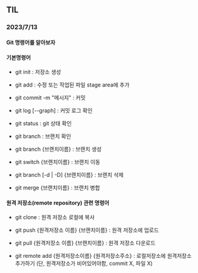 ## TIL
### 2023/7/13
#### Git 명령어를 알아보자

#### 기본명령어

- git init : 저장소 생성

- git add : 수정 또는 작업된 파일 stage area에 추가 

- git commit -m "메시지" : 커밋 

- git log [--graph] : 커밋 로그 확인

- git status :  git 상태 확인

- git branch : 브랜치 확인

- git branch {브랜치이름} : 브랜치 생성

- git switch {브랜치이름} : 브랜치 이동

- git branch [-d | -D] {브랜치이름} : 브랜치 삭제

- git merge {브랜치이름} : 브랜치 병합

#### 원격 저장소(remote repository) 관련 명령어

- git clone : 원격 저장소 로컬에 복사

- git push {원격저장소 이름} {브랜치이름} : 원격 저장소에 업로드

- git pull {원격저장소 이름} {브랜치이름} : 원격 저장소 다운로드

- git remote add {원격저장소이름} {원격저장소주소} : 로컬저장소에 원격저장소 추가하기 (단, 원격저장소가 비어있어야함, commit X, 파일 X)
